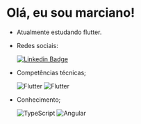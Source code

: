 # Olá, eu sou marciano!

- Atualmente estudando flutter.
- Redes sociais:

     [![Linkedin Badge](https://img.shields.io/badge/LinkedIn-0077B5?style=for-the-badge&logo=linkedin&logoColor=white)](https://br.linkedin.com/in/marciano-pereira-003a6619a?trk=public_profile_browsemap_profile-result-card_result-card_full-click)

- Competências técnicas;

     ![Flutter](https://img.shields.io/badge/Dart-0175C2?style=for-the-badge&logo=dart&logoColor=white)
     ![Flutter](https://img.shields.io/badge/Flutter-02569B?style=for-the-badge&logo=flutter&logoColor=white)
     
- Conhecimento;
     
     ![TypeScript](https://img.shields.io/badge/TypeScript-02569B?style=for-the-badge&logo=typescript&logoColor=white)
     ![Angular](https://img.shields.io/badge/Angular-02569B?style=for-the-badge&logo=angular&logoColor=white)
